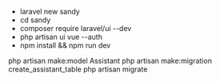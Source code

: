 - laravel new sandy
- cd sandy
- composer require laravel/ui --dev
- php artisan ui vue --auth
- npm install && npm run dev

php artisan make:model Assistant
php artisan make:migration create_assistant_table
php artisan migrate